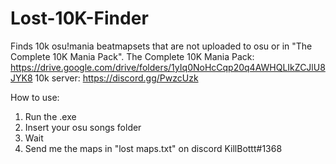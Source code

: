 # Lost-10K-Finder
 
Finds 10k osu!mania beatmapsets that are not uploaded to osu or in "The Complete 10K Mania Pack".
The Complete 10K Mania Pack: https://drive.google.com/drive/folders/1yIq0NoHcCqp20q4AWHQLIkZCJlU8JYK8
10k server: https://discord.gg/PwzcUzk

How to use:
1. Run the .exe
2. Insert your osu songs folder
3. Wait
4. Send me the maps in "lost maps.txt" on discord KillBottt#1368
